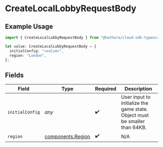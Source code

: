 # CreateLocalLobbyRequestBody

## Example Usage

```typescript
import { CreateLocalLobbyRequestBody } from "@hathora/cloud-sdk-typescript/models/operations";

let value: CreateLocalLobbyRequestBody = {
  initialConfig: "<value>",
  region: "London",
};
```

## Fields

| Field                                                                      | Type                                                                       | Required                                                                   | Description                                                                |
| -------------------------------------------------------------------------- | -------------------------------------------------------------------------- | -------------------------------------------------------------------------- | -------------------------------------------------------------------------- |
| `initialConfig`                                                            | *any*                                                                      | :heavy_check_mark:                                                         | User input to initialize the game state. Object must be smaller than 64KB. |
| `region`                                                                   | [components.Region](../../models/components/region.md)                     | :heavy_check_mark:                                                         | N/A                                                                        |